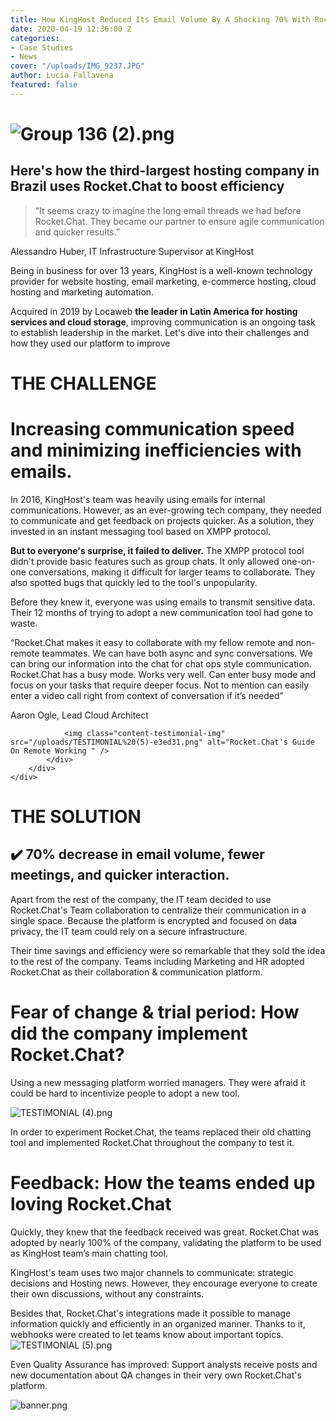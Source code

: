```yaml
---
title: How KingHost Reduced Its Email Volume By A Shocking 70% With Rocket.Chat
date: 2020-04-19 12:36:00 Z
categories:
- Case Studies
- News
cover: "/uploads/IMG_9237.JPG"
author: Lucia Fallavena
featured: false
---
```


# ![Group 136 (2).png](/uploads/Group%20136%20(2).png)

<h2>Here's how the third-largest hosting company in Brazil uses Rocket.Chat to boost efficiency</h2>

> “It seems crazy to imagine the long email threads we had before Rocket.Chat. They became our partner to ensure agile communication and quicker results.”
>

Alessandro Huber, IT Infrastructure Supervisor at KingHost

Being in business for over 13 years, KingHost is a well-known technology provider for website hosting, email marketing, e-commerce hosting, cloud hosting and marketing automation.

Acquired in 2019 by Locaweb **the leader in Latin America for hosting services and cloud storage**, improving communication is an ongoing task to establish leadership in the market. Let's dive into their challenges and how they used our platform to improve


# THE CHALLENGE

# Increasing communication speed and minimizing inefficiencies with emails.

In 2016, KingHost's team was heavily using emails for internal communications. However, as an ever-growing tech company, they needed to communicate and get feedback on projects quicker. As a solution, they invested in an instant messaging tool based on XMPP protocol.

**But to everyone's surprise, it failed to deliver.** The XMPP protocol tool didn't provide basic features such as group chats. It only allowed one-on-one conversations, making it difficult for larger teams to collaborate. They also spotted bugs that quickly led to the tool's unpopularity.

Before they knew it, everyone was using emails to transmit sensitive data. Their 12 months of trying to adopt a new communication tool had gone to waste.

<section class="container">
    <div class="flex-grid grid--justify-around">
        <div class="col">
            <div class="content-testimonial">
                <div class="content-testimonial-text-right">
                    <p class="theme_type--space">“Rocket.Chat makes it easy to collaborate with my fellow remote and non-remote teammates. We can have both async and sync conversations. We can bring our information into the chat for chat ops style communication. Rocket.Chat has a busy mode. Works very well. Can enter busy mode and focus on your tasks that require deeper focus. Not to mention can easily enter a video call right from context of conversation if it’s needed”
                    </p>
                    <p class="theme_type--space"> Aaron Ogle, Lead Cloud Architect</p>
                    <div class="space--1"></div>
                </div>

                <img class="content-testimonial-img" src="/uploads/TESTIMONIAL%20(5)-e3ed31.png" alt="Rocket.Chat's Guide On Remote Working " />
            </div>
        </div>
    </div>
</section>

<div class="space--5"></div>

# **THE SOLUTION**

## ✔️ 70% decrease in email volume, fewer meetings, and quicker interaction.

Apart from the rest of the company, the IT team decided to use Rocket.Chat's Team collaboration to centralize their communication in a single space. Because the platform is encrypted and focused on data privacy, the IT team could rely on a secure infrastructure.

Their time savings and efficiency were so remarkable that they sold the idea to the rest of the company. Teams including Marketing and HR adopted Rocket.Chat as their collaboration & communication platform.

# Fear of change & trial period: How did the company implement Rocket.Chat?

Using a new messaging platform worried managers. They were afraid it could be hard to incentivize people to adopt a new tool.

![TESTIMONIAL (4).png](/uploads/TESTIMONIAL%20(4).png)

In order to experiment Rocket.Chat, the teams replaced their old chatting tool and implemented Rocket.Chat throughout the company to test it.

# Feedback: How the teams ended up loving Rocket.Chat

Quickly, they knew that the feedback received was great. Rocket.Chat was adopted by nearly 100% of the company, validating the platform to be used as KingHost team’s main chatting tool.

KingHost's team uses two major channels to communicate: strategic decisions and Hosting news. However, they encourage everyone to create their own discussions, without any constraints.

Besides that, Rocket.Chat's integrations made it possible to manage information quickly and efficiently in an organized manner. Thanks to it, webhooks were created to let teams know about important topics.![TESTIMONIAL (5).png](/uploads/TESTIMONIAL%20(5).png)

Even Quality Assurance has improved: Support analysts receive posts and new documentation about QA changes in their very own Rocket.Chat's platform.

![banner.png](/uploads/banner.png)